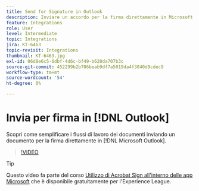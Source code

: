 ```yaml
---
title: Send for Signature in Outlook
description: Inviare un accordo per la firma direttamente in Microsoft Outlook
feature: Integrations
role: User
level: Intermediate
topic: Integrations
jira: KT-6463
topic-revisit: Integrations
thumbnail: KT-6463.jpg
exl-id: 06d8e6c5-6dbf-4d6c-bf49-b620da707b3c
source-git-commit: 452299b2b786beab9df7a5019da4f3840d9cdec9
workflow-type: tm+mt
source-wordcount: '54'
ht-degree: 0%

---
```


# Invia per firma in [!DNL Outlook]

Scopri come semplificare i flussi di lavoro dei documenti inviando un documento per la firma direttamente in [!DNL Microsoft Outlook].

>[!VIDEO](https://video.tv.adobe.com/v/37839?quality=12&learn=on&hidetitle=true)

>[!TIP]
>
>Questo video fa parte del corso [Utilizzo di Acrobat Sign all&#39;interno delle app Microsoft](https://experienceleague.adobe.com/?recommended=Sign-U-1-2020.2) che è disponibile gratuitamente per l&#39;Experience League.
